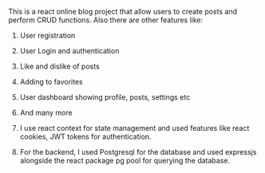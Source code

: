 This is a react online blog project that allow users to create posts and perform CRUD functions. Also there are other features like:
1. User registration
2. User Login and authentication
3. Like and dislike of posts
4. Adding to favorites
5. User dashboard showing profile, posts, settings etc
6. And many more

7. I use react context for state management and used features like react cookies, JWT tokens for authentication.

8. For the backend, I used Postgresql for the database and used expressjs alongside the react package pg pool for querying the database. 
